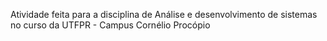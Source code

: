 Atividade feita para a disciplina de Análise e desenvolvimento de sistemas no curso da UTFPR - Campus Cornélio Procópio
